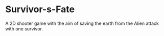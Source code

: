 # Survivor-s-Fate
A 2D shooter game with the aim of saving the earth from the Alien attack with one survivor.
